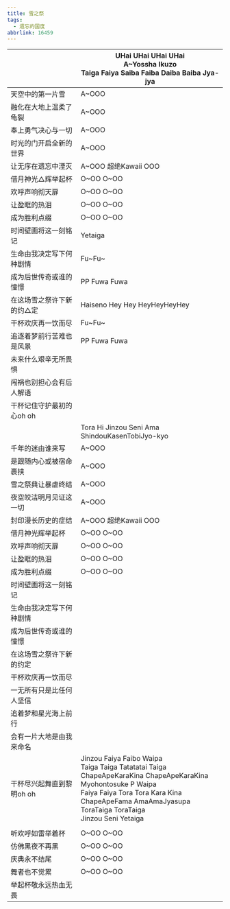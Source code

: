 ```yaml
---
title: 雪之祭
tags:
  - 遗忘的国度
abbrlink: 16459
---
```

|      |UHai UHai UHai UHai<br>A~Yossha Ikuzo<br>Taiga Faiya Saiba Faiba Daiba Baiba Jya-jya|
|--|--|
|天空中的第一片雪|A~OOO|
|融化在大地上温柔了龟裂|A~OOO|
|奉上勇气决心与一切|A~OOO|
|时光的门开启全新的世界|A~OOO|
|让无序在遗忘中湮灭|A~OOO 超绝Kawaii OOO|
|借月神光△辉举起杯|O~OO O~OO|
|欢呼声响彻天扉|O~OO O~OO|
|让盈眶的热泪|O~OO O~OO|
|成为胜利点缀|O~OO O~OO|
|时间壁画将这一刻铭记|Yetaiga|
|生命由我决定写下何种剧情|Fu~Fu~|
|成为后世传奇或谁的憧憬|PP Fuwa Fuwa|
|在这场雪之祭许下新的约△定|Haiseno Hey Hey HeyHeyHeyHey|
|干杯欢庆再一饮而尽|Fu~Fu~|
|追逐着梦前行苦难也是风景|PP Fuwa Fuwa|
|未来什么艰辛无所畏惧|      |
|闯祸也别担心会有后人解语|      |
|干杯记住守护最初的心oh oh|      |
|      |Tora Hi Jinzou Seni Ama ShindouKasenTobiJyo-kyo|
|千年的迷由谁来写|A~OOO|
|是跟随内心或被宿命裹挟|A~OOO|
|雪之祭典让暴虐终结|A~OOO|
|夜空皎洁明月见证这一切|A~OOO|
|封印漫长历史的症结|A~OOO 超绝Kawaii OOO|
|借月神光辉举起杯|O~OO O~OO|
|欢呼声响彻天扉|O~OO O~OO|
|让盈眶的热泪|O~OO O~OO|
|成为胜利点缀|O~OO O~OO|
|时间壁画将这一刻铭记|      |
|生命由我决定写下何种剧情|      |
|成为后世传奇或谁的憧憬|      |
|在这场雪之祭许下新的约定|      |
|干杯欢庆再一饮而尽|      |
|一无所有只是比任何人坚信|      |
|追着梦和星光海上前行|      |
|会有一片大地是由我来命名|      |
|干杯尽兴起舞直到黎明oh oh|Jinzou Faiya Faibo Waipa<br>Taiga Taiga Tatatatai Taiga<br>ChapeApeKaraKina ChapeApeKaraKina<br>Myohontosuke P Waipa<br>Faiya Faiya Tora Tora Kara Kina<br>ChapeApeFama AmaAmaJyasupa<br>ToraTaiga ToraTaiga<br>Jinzou Seni Yetaiga|
|      |      |
|听欢呼如雷举着杯|O~OO O~OO|
|仿佛黑夜不再黑|O~OO O~OO|
|庆典永不结尾|O~OO O~OO|
|舞者也不觉累|O~OO O~OO|
|举起杯敬永远热血无畏|      |
